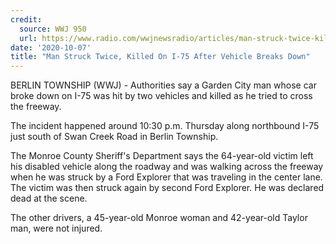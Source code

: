 ```yaml
---
credit:
  source: WWJ 950
  url: https://www.radio.com/wwjnewsradio/articles/man-struck-twice-killed-i-75-after-vehicle-breaks-down
date: '2020-10-07'
title: "Man Struck Twice, Killed On I-75 After Vehicle Breaks Down"
---
```

BERLIN TOWNSHIP (WWJ) - Authorities say a Garden City man whose car broke down on I-75 was hit by two vehicles and killed as he tried to cross the freeway. 

The incident happened around 10:30 p.m. Thursday along northbound I-75 just south of Swan Creek Road in Berlin Township. 

The Monroe County Sheriff's Department says the 64-year-old victim left his disabled vehicle along the roadway and was walking across the freeway when he was struck by a Ford Explorer that was traveling in the center lane. 
The victim was then struck again by second Ford Explorer. He was declared dead at the scene. 

The other drivers, a 45-year-old Monroe woman and 42-year-old Taylor man, were not injured.
